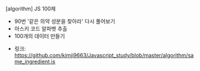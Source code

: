 [algorithm] JS 100제
 - 90번 '같은 의약 성분을 찾아라' 
 다시 풀어보기
  - 아스키 코드 알파벳 추출
  - 100개의 데이터 만들기

* 링크: https://github.com/kimji9663/Javascript_study/blob/master/algorithm/same_ingredient.js
